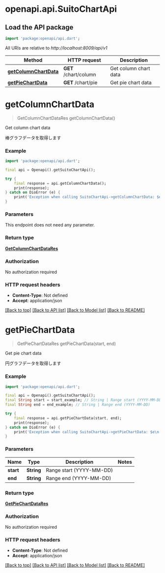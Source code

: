 # openapi.api.SuitoChartApi

## Load the API package
```dart
import 'package:openapi/api.dart';
```

All URIs are relative to *http://localhost:8009/api/v1*

Method | HTTP request | Description
------------- | ------------- | -------------
[**getColumnChartData**](SuitoChartApi.md#getcolumnchartdata) | **GET** /chart/column | Get column chart data
[**getPieChartData**](SuitoChartApi.md#getpiechartdata) | **GET** /chart/pie | Get pie chart data


# **getColumnChartData**
> GetColumnChartDataRes getColumnChartData()

Get column chart data

棒グラフデータを取得します

### Example
```dart
import 'package:openapi/api.dart';

final api = Openapi().getSuitoChartApi();

try {
    final response = api.getColumnChartData();
    print(response);
} catch on DioError (e) {
    print('Exception when calling SuitoChartApi->getColumnChartData: $e\n');
}
```

### Parameters
This endpoint does not need any parameter.

### Return type

[**GetColumnChartDataRes**](GetColumnChartDataRes.md)

### Authorization

No authorization required

### HTTP request headers

 - **Content-Type**: Not defined
 - **Accept**: application/json

[[Back to top]](#) [[Back to API list]](../README.md#documentation-for-api-endpoints) [[Back to Model list]](../README.md#documentation-for-models) [[Back to README]](../README.md)

# **getPieChartData**
> GetPieChartDataRes getPieChartData(start, end)

Get pie chart data

円グラフデータを取得します

### Example
```dart
import 'package:openapi/api.dart';

final api = Openapi().getSuitoChartApi();
final String start = start_example; // String | Range start (YYYY-MM-DD)
final String end = end_example; // String | Range end (YYYY-MM-DD)

try {
    final response = api.getPieChartData(start, end);
    print(response);
} catch on DioError (e) {
    print('Exception when calling SuitoChartApi->getPieChartData: $e\n');
}
```

### Parameters

Name | Type | Description  | Notes
------------- | ------------- | ------------- | -------------
 **start** | **String**| Range start (YYYY-MM-DD) | 
 **end** | **String**| Range end (YYYY-MM-DD) | 

### Return type

[**GetPieChartDataRes**](GetPieChartDataRes.md)

### Authorization

No authorization required

### HTTP request headers

 - **Content-Type**: Not defined
 - **Accept**: application/json

[[Back to top]](#) [[Back to API list]](../README.md#documentation-for-api-endpoints) [[Back to Model list]](../README.md#documentation-for-models) [[Back to README]](../README.md)

